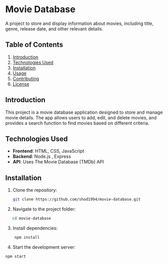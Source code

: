 # Movie Database

A project to store and display information about movies, including title, genre, release date, and other relevant details.

## Table of Contents

1. [Introduction](#introduction)
2. [Technologies Used](#technologies-used)
3. [Installation](#installation)
4. [Usage](#usage)
5. [Contributing](#contributing)
6. [License](#license)

## Introduction

This project is a movie database application designed to store and manage movie details. The app allows users to add, edit, and delete movies, and provides a search function to find movies based on different criteria.

## Technologies Used

- **Frontend**: HTML, CSS, JavaScript
- **Backend**: Node.js , Express
- **API**: Uses The Movie Database (TMDb) API

## Installation

1. Clone the repository:

   ```bash
   git clone https://github.com/shod1994/movie-database.git

   ```

2. Navigate to the project folder:

```bash
   cd movie-database
```

3. Install dependencies:

```bash
    npm install
```

4. Start the development server:

```bash
npm start
```
